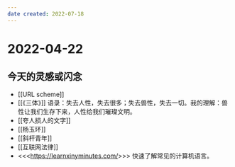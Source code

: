 ```yaml
---
date created: 2022-07-18
---
```


# 2022-04-22

## 今天的灵感或闪念

- [[URL scheme]]
- [[《三体》]] 语录：失去人性，失去很多；失去兽性，失去一切。我的理解：兽性让我们生存下来，人性给我们璀璨文明。
- [[夸人损人的文字]]
- [[杨玉环]]
- [[斜杆青年]]
- [[互联网法律]]
- <<<<https://learnxinyminutes.com/>>>> 快速了解常见的计算机语言。
